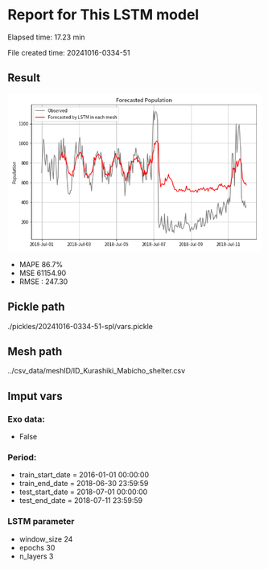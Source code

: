 
# Report for This LSTM model 
Elapsed time: 17.23 min

File created time: 20241016-0334-51

## Result 
<img src="20241016-0334-51.png" width='600'/>

- MAPE	86.7%
- MSE 	61154.90
- RMSE : 247.30

## Pickle path
./pickles/20241016-0334-51-spl/vars.pickle

## Mesh path
../csv_data/meshID/ID_Kurashiki_Mabicho_shelter.csv

## Imput vars

### Exo data:
- False

### Period:
- train_start_date    = 2016-01-01 00:00:00
- train_end_date      = 2018-06-30 23:59:59
- test_start_date     = 2018-07-01 00:00:00  
- test_end_date       = 2018-07-11 23:59:59

### LSTM parameter
- window_size	24
- epochs	30
- n_layers	3

